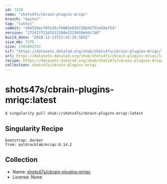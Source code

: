 ```yaml
---
id: 7228
name: "shots47s/cbrain-plugins-mriqc"
branch: "master"
tag: "latest"
commit: "a94559ecf07e16cf9802e02b726643753a59af54"
version: "27241ff22d5312108e2225659ebdc7dd"
build_date: "2019-12-13T21:42:29.585Z"
size_mb: 7275
size: 2781982751
sif: "https://datasets.datalad.org/shub/shots47s/cbrain-plugins-mriqc/latest/2019-12-13-a94559ec-27241ff2/27241ff22d5312108e2225659ebdc7dd.simg"
url: https://datasets.datalad.org/shub/shots47s/cbrain-plugins-mriqc/latest/2019-12-13-a94559ec-27241ff2/
recipe: https://datasets.datalad.org/shub/shots47s/cbrain-plugins-mriqc/latest/2019-12-13-a94559ec-27241ff2/Singularity
collection: shots47s/cbrain-plugins-mriqc
---
```


# shots47s/cbrain-plugins-mriqc:latest

```bash
$ singularity pull shub://shots47s/cbrain-plugins-mriqc:latest
```

## Singularity Recipe

```singularity
bootstrap: docker
from: poldracklab/mriqc:0.14.2
```

## Collection

 - Name: [shots47s/cbrain-plugins-mriqc](https://github.com/shots47s/cbrain-plugins-mriqc)
 - License: None

